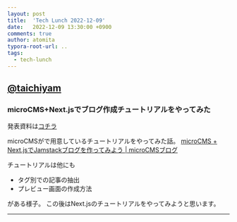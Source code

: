 ```yaml
---
layout: post
title:  'Tech Lunch 2022-12-09'
date:   2022-12-09 13:30:00 +0900
comments: true
author: atomita
typora-root-url: ..
tags:
  - tech-lunch
---
```



## [@taichiyam](https://github.com/taichiyam)

### microCMS+Next.jsでブログ作成チュートリアルをやってみた

発表資料は[コチラ](https://github.com/RyukyuInteractive/tech.ryukyu-i.co.jp/files/10203687/microCMS.pdf)

microCMSがで用意しているチュートリアルをやってみた話。
[microCMS + Next.jsでJamstackブログを作ってみよう | microCMSブログ](https://blog.microcms.io/microcms-next-jamstack-blog/)


チュートリアルは他にも
- タグ別での記事の抽出
- プレビュー画面の作成方法

がある様子。
この後はNext.jsのチュートリアルをやってみようと思います。

----
